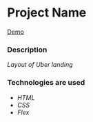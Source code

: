 # Project Name

[Demo](https://mysterious25.github.io/uber/src/index.html)

### Description

*Layout of Uber landing*

### Technologies are used

- *HTML*
- *CSS*
- *Flex*

